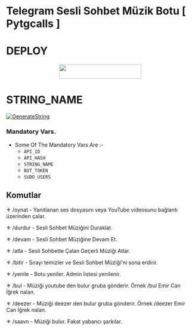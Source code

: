 # Telegram Sesli Sohbet Müzik Botu [ Pytgcalls ]

# DEPLOY

<p align="center"><a href="https://heroku.com/deploy?template=https://github.com/cancinconntg/VCPlayerBot"> <img src="https://img.shields.io/badge/Deploy%20To%20Heroku-red?style=for-the-badge&logo=heroku" width="220" height="38.45"/></a></p>

# STRING_NAME 

[![GenerateString](https://img.shields.io/badge/repl.it-generateString-yellowgreen)](https://replit.com/@QueenArzoo/VCPlayBot)

### Mandatory Vars.

- Some Of The Mandatory Vars Are :-
   - `API_ID` 
   - `API_HASH` 
   - `STRING_NAME` 
   - `BOT_TOKEN` 
   - `SUDO_USERS` 

## Komutlar

⚜️ /oynat - Yanıtlanan ses dosyasını veya YouTube videosunu bağlantı üzerinden çalar. 

⚜️ /durdur - Sesli Sohbet Müziğini Duraklat. 

⚜️ /devam - Sesli Sohbet Müziğine Devam Et. 

⚜️ /atla - Sesli Sohbette Çalan Geçerli Müziği Atlar. 

⚜️ /bitir - Sırayı temizler ve Sesli Sohbet Müziği'ni sona erdirir. 

⚜️ /yenile - Botu yeniler. Admin listesi yenilenir. 

⚜️ /bul - Müziği youtube den bulur gruba gönderir. Örnek /bul Emir Can İğrek nalan.  

⚜️ /deezer - Müziği deezer den bulur gruba gönderir. Örnek /deezer Emir Can İğrek nalan.  

⚜️ /saavn - Müziği bulur. Fakat yabancı şarkılar. 
